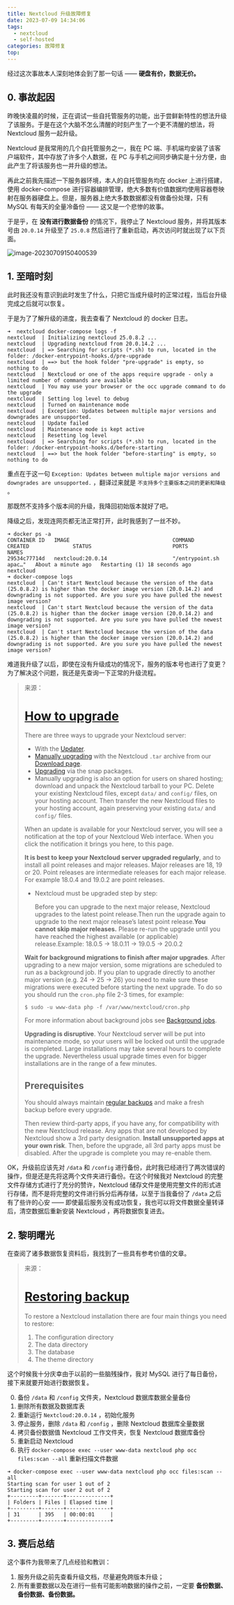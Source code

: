 ```yaml
---
title: Nextcloud 升级故障修复
date: 2023-07-09 14:34:06
tags:
  - nextcloud
  - self-hosted
categories: 故障修复
top:
---
```


经过这次事故本人深刻地体会到了那一句话 —— **硬盘有价，数据无价。**

<!-- more -->

## 0. 事故起因

昨晚快凌晨的时候，正在调试一些自托管服务的功能，出于尝鲜新特性的想法升级了该服务。于是在这个大脑不怎么清醒的时刻产生了一个更不清醒的想法，将 Nextcloud 服务一起升级。

Nextcloud 是我常用的几个自托管服务之一，我在 PC 端、手机端均安装了该客户端软件，其中存放了许多个人数据，在 PC 与手机之间同步确实是十分方便，由此产生了将该服务也一并升级的想法。

再此之前我先描述一下服务器环境，本人的自托管服务均在 docker 上进行搭建，使用 docker-compose 进行容器编排管理，绝大多数有价值数据均使用容器卷映射在服务器硬盘上。但是，服务器上绝大多数数据都没有做备份处理，只有 MySQL 有每天的全量冷备份 —— 这又是一个悲惨的故事。

于是乎，在 **没有进行数据备份** 的情况下，我停止了 Nextcloud 服务，并将其版本号由 `20.0.14` 升级至了 `25.0.8` 然后进行了重新启动，再次访问时就出现了以下页面。

![image-20230709150400539](https://images.orkva.com/images/2023/07/09/image-20230709150400539.png)

## 1. 至暗时刻

此时我还没有意识到此时发生了什么，只把它当成升级时的正常过程，当后台升级完成之后就可以恢复。

于是为了了解升级的进度，我去查看了 Nextcloud 的 docker 日志。

```shell
➜  nextcloud docker-compose logs -f
nextcloud  | Initializing nextcloud 25.0.8.2 ...
nextcloud  | Upgrading nextcloud from 20.0.14.2 ...
nextcloud  | => Searching for scripts (*.sh) to run, located in the folder: /docker-entrypoint-hooks.d/pre-upgrade
nextcloud  | ==> but the hook folder "pre-upgrade" is empty, so nothing to do
nextcloud  | Nextcloud or one of the apps require upgrade - only a limited number of commands are available
nextcloud  | You may use your browser or the occ upgrade command to do the upgrade
nextcloud  | Setting log level to debug
nextcloud  | Turned on maintenance mode
nextcloud  | Exception: Updates between multiple major versions and downgrades are unsupported.
nextcloud  | Update failed
nextcloud  | Maintenance mode is kept active
nextcloud  | Resetting log level
nextcloud  | => Searching for scripts (*.sh) to run, located in the folder: /docker-entrypoint-hooks.d/before-starting
nextcloud  | ==> but the hook folder "before-starting" is empty, so nothing to do
```

重点在于这一句 `Exception: Updates between multiple major versions and downgrades are unsupported.` ，翻译过来就是 `不支持多个主要版本之间的更新和降级` 。

那既然不支持多个版本间的升级，我降回初始版本就好了吧。

降级之后，发现连网页都无法正常打开，此时我感到了一丝不妙。

```shell
➜ docker ps -a
CONTAINER ID   IMAGE                                 COMMAND                  CREATED              STATUS                          PORTS                                                           NAMES
29534c77714d   nextcloud:20.0.14                     "/entrypoint.sh apac…"   About a minute ago   Restarting (1) 18 seconds ago                                                                   nextcloud
➜ docker-compose logs
nextcloud  | Can't start Nextcloud because the version of the data (25.0.8.2) is higher than the docker image version (20.0.14.2) and downgrading is not supported. Are you sure you have pulled the newest image version?
nextcloud  | Can't start Nextcloud because the version of the data (25.0.8.2) is higher than the docker image version (20.0.14.2) and downgrading is not supported. Are you sure you have pulled the newest image version?
nextcloud  | Can't start Nextcloud because the version of the data (25.0.8.2) is higher than the docker image version (20.0.14.2) and downgrading is not supported. Are you sure you have pulled the newest image version?
```

难道我升级了以后，即使在没有升级成功的情况下，服务的版本号也进行了变更？为了解决这个问题，我还是先查询一下正常的升级流程。

> 来源：
>
> # [How to upgrade](https://docs.nextcloud.com/server/latest/admin_manual/maintenance/upgrade.html#how-to-upgrade)
>
> There are three ways to upgrade your Nextcloud server:
>
> - With the [Updater](https://docs.nextcloud.com/server/latest/admin_manual/maintenance/update.html).
> - [Manually upgrading](https://docs.nextcloud.com/server/latest/admin_manual/maintenance/manual_upgrade.html) with the Nextcloud `.tar` archive from our [Download page](https://nextcloud.com/install/).
> - [Upgrading](https://docs.nextcloud.com/server/latest/admin_manual/maintenance/package_upgrade.html) via the snap packages.
> - Manually upgrading is also an option for users on shared hosting; download and unpack the Nextcloud tarball to your PC. Delete your existing Nextcloud files, except `data/` and `config/` files, on your hosting account. Then transfer the new Nextcloud files to your hosting account, again preserving your existing `data/` and `config/` files.
>
> When an update is available for your Nextcloud server, you will see a notification at the top of your Nextcloud Web interface. When you click the notification it brings you here, to this page.
>
> **It is best to keep your Nextcloud server upgraded regularly**, and to install all point releases and major releases. Major releases are 18, 19 or 20. Point releases are intermediate releases for each major release. For example 18.0.4 and 19.0.2 are point releases.
>
> - Nextcloud must be upgraded step by step:
>
>   Before you can upgrade to the next major release, Nextcloud upgrades to the latest point release.Then run the upgrade again to upgrade to the next major release’s latest point release.**You cannot skip major releases.** Please re-run the upgrade until you have reached the highest available (or applicable) release.Example: 18.0.5 -> 18.0.11 -> 19.0.5 -> 20.0.2
>
> **Wait for background migrations to finish after major upgrades**. After upgrading to a new major version, some migrations are scheduled to run as a background job. If you plan to upgrade directly to another major version (e.g. 24 -> 25 -> 26) you need to make sure these migrations were executed before starting the next upgrade. To do so you should run the `cron.php` file 2-3 times, for example:
>
> ```
> $ sudo -u www-data php -f /var/www/nextcloud/cron.php
> ```
>
> For more information about background jobs see [Background jobs](https://docs.nextcloud.com/server/latest/admin_manual/configuration_server/background_jobs_configuration.html).
>
> **Upgrading is disruptive**. Your Nextcloud server will be put into maintenance mode, so your users will be locked out until the upgrade is completed. Large installations may take several hours to complete the upgrade. Nevertheless usual upgrade times even for bigger installations are in the range of a few minutes.
>
> ## Prerequisites
>
> You should always maintain [regular backups](https://docs.nextcloud.com/server/latest/admin_manual/maintenance/backup.html) and make a fresh backup before every upgrade.
>
> Then review third-party apps, if you have any, for compatibility with the new Nextcloud release. Any apps that are not developed by Nextcloud show a 3rd party designation. **Install unsupported apps at your own risk**. Then, before the upgrade, all 3rd party apps must be disabled. After the upgrade is complete you may re-enable them.

OK，升级前应该先对 `/data` 和 `/config` 进行备份，此时我已经进行了两次错误的操作，但是还是先将这两个文件夹进行备份。在这个时候我对 Nextcloud 的完整文件存储方式进行了充分的赞许，Nextcloud 储存文件是使用完整文件的形式进行存储，而不是将完整的文件进行拆分后再存储，以至于当我备份了 `/data` 之后有了些许的心安 —— 即使最后服务没有成功恢复，我也可以将文件数据全量转译后，清空数据后重新安装 Nextcloud ，再将数据恢复进去。

## 2. 黎明曙光

在查阅了诸多数据恢复资料后，我找到了一些具有参考价值的文章。

> 来源：
>
> # [Restoring backup](https://docs.nextcloud.com/server/latest/admin_manual/maintenance/restore.html#restoring-backup)
>
> To restore a Nextcloud installation there are four main things you need to restore:
>
> 1. The configuration directory
> 2. The data directory
> 3. The database
> 4. The theme directory

这个时候我十分庆幸由于以前的一些脑残操作，我对 MySQL 进行了每日备份，接下来就要开始进行数据恢复。

0. 备份 `/data` 和 `/config` 文件夹，Nextcloud 数据库数据全量备份
1. 删除所有数据及数据库表
2. 重新运行 `Nextcloud:20.0.14` ，初始化服务
3. 停止服务，删除 `/data` 和 `/config` ，删除 Nextcloud 数据库全量数据
4. 拷贝备份数据值 Nextcloud 工作文件夹，恢复 Nextcloud 数据库备份
5. 重新启动 Nextcloud
6. 执行 `docker-compose exec --user www-data nextcloud php occ files:scan --all` 重新扫描文件数据

```shell
➜ docker-compose exec --user www-data nextcloud php occ files:scan --all
Starting scan for user 1 out of 2 
Starting scan for user 2 out of 2 
+---------+-------+--------------+
| Folders | Files | Elapsed time |
+---------+-------+--------------+
| 31      | 395   | 00:00:01     |
+---------+-------+--------------+
```

## 3. 赛后总结

这个事件为我带来了几点经验和教训：

1. 服务升级之前先查看升级文档，尽量避免跨版本升级；
2. 所有重要数据以及在进行一些有可能影响数据的操作之前，一定要 **备份数据、备份数据、备份数据。**

